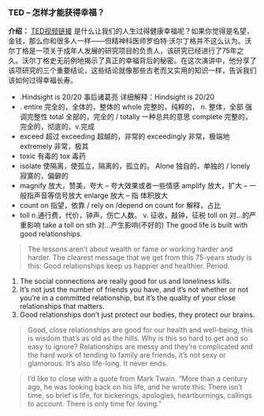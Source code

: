 ### TED – 怎样才能获得幸福？
**介绍：**
[TED视频链接](https://open.163.com/movie/2016/1/B/T/MBAM75U2S_MBB7LQSBT.html)
   是什么让我们的人生过得健康幸福呢？如果你觉得是名望，金钱，那么你和很多人一样——但精神科医师罗伯特·沃尔丁格并不这么认为。沃尔丁格是一项关于成年人发展的研究项目的负责人，该研究已经进行了75年之久。沃尔丁格史无前例地揭示了真正的幸福背后的秘密。在这次演讲中，他分享了该项研究的三个重要结论，这些结论就像那些古老而又实用的知识一样，告诉我们该如何过得幸福长寿。
- .Hindsight is 20/20 事后诸葛亮
详细解释：Hindsight is 20/20
- . entire  完全的，全体的，整体的
whole  完整的，纯粹的， n. 整体，全部  强调完整性
total  全部的，完全的 / totally 一种总共的意思
complete 完整的，完全的，彻底的，v.完成
- exceed 超过 
	exceeding 超越的，非常的
	exceedingly 非常，极端地
	extremely 非常，极其
- toxic 有毒的
	tox 毒药
- isolate 使隔离，使孤立，隔离的，孤立的。
	Alone 独自的，单独的 / lonely  寂寞的，偏僻的
- magnify 放大，赞美，夸大 – 夸大效果或者一些情感
	amplify 放大，扩大 – 一般指声音等信号放大
	enlarge 放大 – 指 体积放大
- count on 指望，依靠   / rely on /depend on 
	count for 解释，占比
- toll    n.通行费，代价，钟声，伤亡人数。
	v. 征收，敲钟，征税
	 toll on 对...的严重影响
	 take a toll on sth 对...产生影响(不好的)
	The good life is built with good relationships.

> The lessons aren’t about wealth or fame or working harder and harder. The clearest message that we get from this 75-years study is this: Good relationships keep us happier and healthier. Period.
   1. The social connections are really good for us and loneliness kills.
2. It’s not just the number of friends you have, and it’s not whether or not you’re in a committed relationship, but it’s the quality of your close relationships that matters.
3. Good relationships don’t just protect our bodies, they protect our brains.

> Good, close relationships are good for our health and well-being, this is wisdom that’s as old as the hills. Why is this so hard to get and so easy to ignore?
> Relationships are messy and they’re complicated and the hard work of tending to family are friends, it’s not sexy or glamorous. It’s also life-long. It never ends.

> I’d like to close with a quote from Mark Twain.
> “More than a century ago, he was looking back on his life, and he wrote this: There isn’t time, so brief is life, for bickerings, apologies, heartburnings, callings to account. There is only time for loving.”
